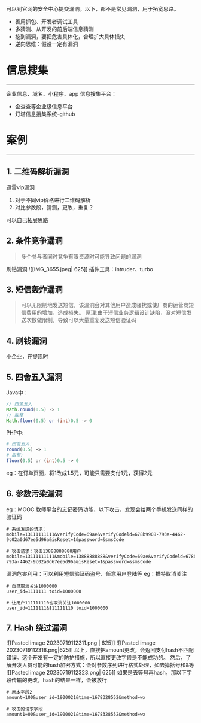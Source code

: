 可以到官网的安全中心提交漏洞。以下，都不是常见漏洞，用于拓宽思路。
- 善用抓包、开发者调试工具
- 多猜测、从开发的前后端信息猜测
- 挖到漏洞，要把危害具体化，合理扩大具体损失
- 逆向思维：假设一定有漏洞
# 信息搜集
----
企业信息、域名、小程序、app
信息搜集平台：
- 企查查等企业级信息平台
- 灯塔信息搜集系统-github

# 案例
----
## 1. 二维码解析漏洞
迅雷vip漏洞
1. 对于不同vip价格进行二维码解析
2. 对比参数段，猜测，更改，重复？

可以自己拓展思路
## 2. 条件竞争漏洞
>多个参与者同时竞争有限资源时可能导致问题的漏洞

刷钻漏洞
![[IMG_3655.jpeg| 625]]
插件工具：intruder、turbo


## 3. 短信轰炸漏洞
>可以无限制地发送短信，该漏洞会对其他用户造成骚扰或使厂商的运营商短信费用的增加，造成损失。
>原理:由于短信业务逻辑设计缺陷，没对短信发送次数做限制，导致可以大量重复发送短信验证码

## 4. 刷钱漏洞
小企业，在提现时

## 5. 四舍五入漏洞
Java中：
```java
// 四舍五入
Math.round(0.5) -> 1
// 取整
Math.floor(0.5) or (int)0.5 -> 0
```

PHP中:
```php
# 四舍五入:
round(0.5) -> 1
# 取整:
floor(0.5) or (int)0.5 -> 0
```

eg：在订单页面，将1改成1.5元，可能只需要支付1元，获得2元
## 6. 参数污染漏洞
eg：MOOC 教师平台的忘记密码功能，以下攻击，发现会给两个手机发送同样的验证码
```text
# 系统发送的请求：
mobile=13111111111&verifyCode=69ae&verifyCodeld=678b9908-793a-4462-9c02a0d67ee5d96a&isReset=1&password=&smsCode

# 攻击请求：攻击13888888888用户
mobile=13111111111&mobile=13888888888&verifyCode=69ae&verifyCodeld=678b9908-793a-4462-9c02a0d67ee5d96a&isReset=1&password=&smsCode
```

漏洞危害利用：可以利用短信验证码盗号、任意用户登陆等
eg：推特取消关注
```text
# 自己取消关注1000000
user_id=1111111 toid=1000000

# 让用户111111110也取消关注1000000
user_id=1111111&111111110 toid=1000000
```
## 7. Hash 绕过漏洞

![[Pasted image 20230719112311.png | 625]]
![[Pasted image 20230719112318.png|625]]
以上，直接把amount更改，会返回支付hash不匹配错误。这个开发有一定的防护措施，所以直接更改字段是不能成功的。
然后，了解开发人员可能的hash加密方式：会对参数序列进行格式处理，如去掉括号和&等
![[Pasted image 20230719112323.png| 625]]
如果是去等号再hash，那以下字段传输的更改，hash的结果一样，会被放行
```text
# 原本字段2
amount=100&user_id=1900021&time=1678328552&method=wx

# 攻击的请求字段
amount1=00&user_id=1900021&time=1678328552&method=wx
```

